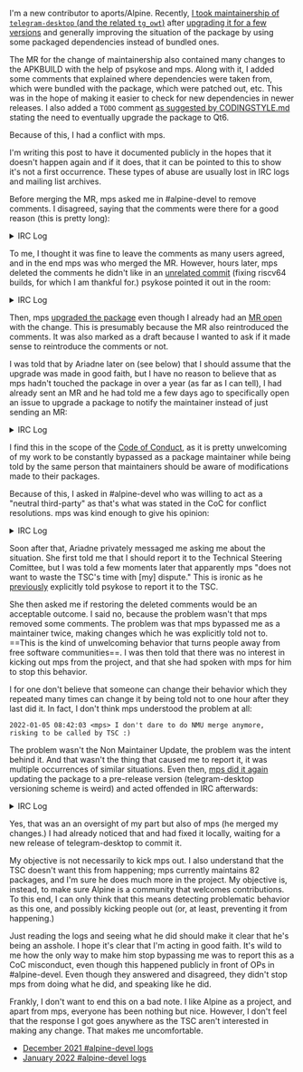 I'm a new contributor to aports/Alpine. Recently, [I took maintainership of `telegram-desktop` (and the related `tg_owt`)](https://gitlab.alpinelinux.org/alpine/aports/-/merge_requests/28864) after [upgrading it for a few versions](https://gitlab.alpinelinux.org/alpine/aports/-/merge_requests/27025) and generally improving the situation of the package by using some packaged dependencies instead of bundled ones.

The MR for the change of maintainership also contained many changes to the APKBUILD with the help of psykose and mps. Along with it, I added some comments that explained where dependencies were taken from, which were bundled with the package, which were patched out, etc. This was in the hope of making it easier to check for new dependencies in newer releases. I also added a `TODO` comment [as suggested by CODINGSTYLE.md](https://gitlab.alpinelinux.org/alpine/aports/-/blob/4cded765f8b08139a36a01cdf327776571ced825/CODINGSTYLE.md#todo-comments) stating the need to eventually upgrade the package to Qt6.

Because of this, I had a conflict with mps.

I'm writing this post to have it documented publicly in the hopes that it doesn't happen again and if it does, that it can be pointed to this to show it's not a first occurrence. These types of abuse are usually lost in IRC logs and mailing list archives.

Before merging the MR, mps asked me in #alpine-devel to remove comments. I disagreed, saying that the comments were there for a good reason (this is pretty long):

<details>
<summary>IRC Log</summary>

```
2021-12-30 15:43:34 <mps> Nulo: MR is ok but please remove so much not needed comments from APKBUILD, those which are needed add to git commit msg
2021-12-30 15:44:12 <Nulo> mps, which comments do you find are not needed?
2021-12-30 15:44:41 <mps> mentioning qt6
2021-12-30 15:45:00 <Nulo> I wanted to leave info about why each dependency is bundled or not and how to easily check for new dependencies according to the wiki page (because upstream doesn't like mentioning new dependencies in changelogs)
2021-12-30 15:45:01 <psykose> qt6 comment is fine
2021-12-30 15:45:43 <Nulo> It's just one line :') and it's a TODO, I tried to follow CODINGSTYLE.md
2021-12-30 15:45:44 <mps> psykose: why it can't be fine in commit msg
2021-12-30 15:45:57 <psykose> because when someone opens the apkbuild they don't see the commit messages
2021-12-30 15:46:16 <mps> so git log is complicated
2021-12-30 15:46:32 <psykose> idk about you but i don't have the time to read the 30 prior commits of every package i touch
2021-12-30 15:46:45 <psykose> a todo: in the apkbuild is extremely clear on the other hand
2021-12-30 15:46:47 <mps> then you should
2021-12-30 15:47:36 <mps> if someone doesn't have time then s/he shouldn't work on pkg
2021-12-30 15:47:46 <psykose> it is literally the same thing but takes more time to find
2021-12-30 15:47:53 <psykose> and is more likely to be missed
2021-12-30 15:47:56 <Nulo> To be clear, I added comments because it's the sort of info I wished I had when I started "maintaining" the package. "Why is Qt6 not enabled? Should it be enabled?" (actually, that was my change, but I couldn't understand why Void had done it)
2021-12-30 15:48:02 <psykose> for absolutely no benefit aside from... saving 1 line in a 100 line file
2021-12-30 15:48:03 <psykose> get real
2021-12-30 15:48:09 <ikke> I typically put information both in comments and in the commit message
2021-12-30 15:48:46 <mps> every character saved is worth thing
2021-12-30 15:48:48 <Hello71> commit messages should be used for information that was relevant at the time, but is likely to expire soon. comments should be used for information which is likely to remain relevant
2021-12-30 15:49:11 <Hello71> "upgrade to 3.5.0" is not relevant for future readers to know
2021-12-30 15:49:24 <mps> Hello71: meh
2021-12-30 15:49:35 <mps> I disagree
2021-12-30 15:50:29 <mps> git log is invented to keep history, look at kernel git log, and I'm sure you did a lot of times
2021-12-30 15:50:40 <ikke> How often do you read all commits affecting an APKBUILD to figure out all the contexT?
2021-12-30 15:50:49 <Hello71> so in your opinion, code should never have any comments?
2021-12-30 15:51:00 <mps> ikke: often
2021-12-30 15:51:26 <psykose> Nulo: you may also now make it minsizerel
2021-12-30 15:51:41 <mps> and if I don't understand something than I use 'git log -p' always
2021-12-30 15:52:07 <ikke> But what if the comment was right there, explaining it?
2021-12-30 15:52:07 <mps> Hello71: I'm not against all comments
2021-12-30 15:52:20 <Hello71> for some projects, there is arguably reason to keep information in commits rather than source tree to save space for users who only need latest version. for aports i think this doesn't really apply
2021-12-30 15:52:42 <ikke> To me they are not mutually exclusive
2021-12-30 15:53:14 <mps> ok, I give up, do whatever you want
2021-12-30 15:53:31 <Nulo> psykose, done
2021-12-30 15:54:31 <mps> and enjoy mess
2021-12-30 15:55:22 <Nulo> psykose, https://gitlab.alpinelinux.org/Nulo/aports/-/jobs/579660#L55 lint complains about MinSizeRel, normal?
2021-12-30 15:55:34 <psykose> yeah, it will go away after atools gets a bump/container refresh
2021-12-30 15:55:36 <psykose> but it is changed
2021-12-30 15:55:56 <mps> Hello71: btw, I'm sure you meet long numbers of code where comment and code don't 'agree'
2021-12-30 15:58:18 <mps> Nulo: I removed hold label from telegram-desktop
2021-12-30 15:58:36 <Nulo> Thanks
2021-12-30 16:25:37 <Nulo> Who is "in charge" of merging this now that it has no maintainer? https://gitlab.alpinelinux.org/alpine/aports/-/merge_requests/28864
2021-12-30 16:26:10 <psykose> people with merge access
2021-12-30 16:26:18 <psykose> maintainers can't merge normally either
2021-12-30 16:26:45 <Nulo> Well, of approving it I guess
2021-12-30 16:26:51 <psykose> doesn't have to be
2021-12-30 16:27:07 <psykose> and you are the maintainer
2021-12-30 16:28:57 <PJ[m]> +1 for comments instead of commit messages, i hate deep diving git log to find context which could be done as simple comment
2021-12-30 16:51:31 <dalias> i prefer commit messages over comments because.. (1) temporal locality, to the *change* not the code. they're describing the reason for changing what is done or how it's done, and are missing context when you don't see them alongside the change
2021-12-30 16:52:38 <dalias> (2) bitrot. often when making changes, a comment that no longer applies (and that might even be misleading) is overlooked and left in place. this can't happen if it's instead attached to the immutable change it was associated with
2021-12-30 16:54:07 <dalias> (3) clutter from exaggerated impression of relevance/importance when making the change
2021-12-30 16:54:25 <dalias> and reading git log isn't a "deep dive", it's a trivial one-line command
2021-12-30 16:54:30 <psykose> i don't disagree with any of this, but the context was a TODO comment
2021-12-30 16:54:42 <psykose> of which there are 4 mentions in the musl history, and 22 in the tree
2021-12-30 16:59:50 <dalias> :)
2021-12-30 17:04:15 <Ariadne> i only use code comments for situations where i expect somebody (multiple somebodies) are going to ask about something weird
2021-12-30 17:13:00 <skarnet> code comments are for voodoo parts that aren't self-explaining
2021-12-30 17:13:11 <skarnet> (self-explanatory? English is hard.)
2021-12-30 17:56:21 <mps> nice to see that some smart people agree with me :)
2021-12-30 17:57:19 <mps> Nulo: I will merge it this time but please be more receptive what smart people say next time ;)
2021-12-30 17:58:06 <Nulo> I very much believe that Qt6 it's a voodoo part that isn't self-explanatory; but I wasn't explaining anything, I made a TODO
2021-12-30 17:58:14 <mps> Nulo: whatever we say you did a good work
2021-12-30 17:58:16 <psykose> if you think everyone that disagrees with you is a moron you are free to close the merge requests as well
2021-12-30 17:58:19 <Nulo> The other comments explain why some dependencies are bundled, etc
2021-12-30 17:58:51 <Nulo> mps, thanks <3 also huge thanks to psykose and someone else which I forgot
2021-12-30 17:59:40 <mps> psykose: yes, I have rights to do this but I don't think _everyone_ is moron, we just disagrees I think
2021-12-30 18:00:51 <mps> psykose: I prefer consistent state of alpine and I will fight for it to much higher degree
```

</details>

To me, I thought it was fine to leave the comments as many users agreed, and in the end mps was who merged the MR. However, hours later, mps deleted the comments he didn't like in an [unrelated commit](https://gitlab.alpinelinux.org/alpine/aports/-/commit/fa3e9621791ce3a36ee8b2dd463f884c7ff62be4) (fixing riscv64 builds, for which I am thankful for.) psykose pointed it out in the room:

<details id="tsc-log">
<summary>IRC Log</summary>

```
2021-12-30 22:54:59 <psykose> bypassing the maintainer to delete some todo comments is also quite poor form
snip
2021-12-30 23:08:45 <mps> psykose: ask TSC to remove me from alpine, you will make me a favor because this will save me some time and nerves
snip
2021-12-31 00:58:45 <Nulo> mps, can you *please* not bypass me just to remove some comments which you said you "gave up" on
2021-12-31 00:59:12 <Nulo> _why_ https://gitlab.alpinelinux.org/alpine/aports/-/commit/fa3e9621791ce3a36ee8b2dd463f884c7ff62be4
2021-12-31 01:08:17 <Nulo> Thank you for fixing riscv64 BTW
snip
2021-12-31 08:54:40 <mps> Nulo: there are more but please read backlog
snip
2021-12-31 12:52:05 <Nulo> mps, I believe I've read the backlog, what did I miss?
2021-12-31 12:56:55 <Nulo> I don't want to remove you TSC, especially because I have no power to do that. I want to solve this situation without stepping on each other
2021-12-31 12:57:52 <Nulo> When you proposed to remove the comments, I (and other folks) generally disagreed. Instead of accepting that, you merged my changes and then removed them in an unrelated commit, I guess in hope that I wouldn't notice 
2021-12-31 13:17:51 <mps> Nulo: do you really-really think comment '# disable jemalloc' belong to APKBUILD
2021-12-31 13:19:47 <Nulo> It is relevant because the list of dependencies (the wiki page link which you deleted) had jemalloc as a dependency, but we are patching it out instead. It provides an explanation as of to why that dependency wasn't in the list.
2021-12-31 13:23:36 <mps> git commit msg servers this
2021-12-31 13:36:47 <mps> Nulo: you should follow alpine best practice and not introduce 'featurism' from other distros
2021-12-31 13:37:13 <Nulo> mps, ?
2021-12-31 13:37:15 <mps> and not only you but also other newcomers to alpine
2021-12-31 13:38:42 <Nulo> What is featurism?
2021-12-31 13:38:50 <valerius> when you try to become Debian
2021-12-31 13:39:49 <Nulo> AFAIK I'm following best practices according to CODINGSTYLE.md and the only other distro I have ever contributed to was Void
2021-12-31 13:39:54 <mps> or windows/macos even ;)
2021-12-31 13:40:25 <orbea> comments, the slipperly slope to windows....
2021-12-31 13:41:38 <valerius> some people buy the Escalade and want all the fancy features for that one trip they might or might not take one day, meanwhile they overpay for gas the entire time they own it
2021-12-31 13:41:43 <valerius> the same people choose a heavy distro
2021-12-31 13:42:36 <valerius> meanwhile, practical people choose things that do what needs to be done and nothing else
2021-12-31 13:43:02 <Nulo> We are talking about... code comments, no?
2021-12-31 13:43:14 <Nulo> To be specific, about 5 lines of comments
2021-12-31 13:43:26 <mps> Nulo: yes
2021-12-31 13:44:06 <ikke> It doesn't matter if the application wipes your harddrive, as long as there are no superfluous comments
2021-12-31 13:44:09 <mps> only important notes goes to APKBUILD comment
2021-12-31 13:45:53 <mps> and be assured that I will remove all superfluous things I see
2021-12-31 13:46:48 <skarnet> abuild is written in shell, so comments impede run-time performance!
2021-12-31 13:47:27 <mps> we made a BIG mistake with one of infra decision when accepted 'something' on which we agreed post mortem that was bad
2021-12-31 13:47:56 <skarnet> that's not what post mortem means, but I suppose you wrote it on purpose :P
2021-12-31 13:48:15 <mps> skarnet: good conclusion
2021-12-31 13:52:00 <Nulo> The wiki seems to link to no-longer-existent forums in the sidebar
2021-12-31 13:52:38 <mps> wiki should be removed as was forum long ago
2021-12-31 13:59:59 <Nulo> Whatever, I'm leaving this room for now. I don't want to deal with this bullshit
# I leave the room
2021-12-31 14:01:21 <mps> please don't use bad words here
snip
2021-12-31 14:11:03 <ikke> mps: Was it worth it to scare Nulo away?
snip
2021-12-31 14:11:48 <mps> ikke: I don't have answer, and my intention is not to 'scare' anyone
snip
2021-12-31 14:13:02 <mps> ikke: I just want alpine to be 'small, simple, secure'
2021-12-31 14:13:52 <mps> ikke: if these are not our 'goals' anymore I can stop
2021-12-31 14:14:41 <orbea> mps: to be frank you achvieved none of those with this
2021-12-31 14:14:48 <orbea> *achieved even
2021-12-31 14:15:18 <mps> orbea: yes, I know, you are right, but I still trying :)
2021-12-31 14:16:02 <mps> 'hope dies last'
```

</details>

Then, mps [upgraded the package](https://gitlab.alpinelinux.org/alpine/aports/-/commit/d8f83f325691d77f135f725a799f2afd5d7fd2da) even though I already had an [MR open](https://gitlab.alpinelinux.org/alpine/aports/-/merge_requests/29040) with the change. This is presumably because the MR also reintroduced the comments. It was also marked as a draft because I wanted to ask if it made sense to reintroduce the comments or not.

I was told that by Ariadne later on (see below) that I should assume that the upgrade was made in good faith, but I have no reason to believe that as mps hadn't touched the package in over a year (as far as I can tell), I had already sent an MR and he had told me a few days ago to specifically open an issue to upgrade a package to notify the maintainer instead of just sending an MR:

<details>
<summary>IRC Log</summary>

```
2021-12-25 14:50:23 <Nulo> Any reason 3.15 doesn't have foot 1.10.3 (as opposed to 1.10.1)? Should I send a patch?
2021-12-25 14:51:33 <ikke> It's up to the maintainer to make sure packages in stable releases are updated as well
2021-12-25 14:52:58 <Nulo> amk, come thru
# amk is the current maintainer of foot
2021-12-25 14:59:16 <Nulo> https://gitlab.alpinelinux.org/alpine/aports/-/merge_requests/28849 Is this fine? I cherrypicked commits from master
2021-12-25 15:00:49 <mps> do we backport packages to stable without reason (bug or secfix)
2021-12-25 15:01:10 <mps> ikke: ^
2021-12-25 15:03:27 <ikke> Mostly up to the maintainer. We don't refuse updates just because no one reported a bug (barring our general stable release policies)
2021-12-25 15:04:13 <mps> hmm, I disagree with 'policy'
2021-12-25 15:04:19 <Nulo> There is a reason, I'm stumbling upon a bug which has been fixed according to upstream (crashes)
2021-12-25 15:04:22 <mps> with this*
2021-12-25 15:04:57 <mps> Nulo: then you should create issue first and assign it to maintainer
2021-12-25 15:05:23 <ikke> mps: burocracy
2021-12-25 15:05:35 <mps> ikke: or chaos ;p
2021-12-25 15:06:00 <Nulo> Yeah I'm a bit confused as of to why I would need to do that. Maintainer already made those changes on edge, I'm just reapplying in 3.15
2021-12-25 15:07:00 <psykose> almost done going through the whole list of py3.10 stuff
2021-12-25 15:07:12 <mps> Nulo: I told above, backport to stable only if bug or security fixed, and in exceptional cases something really is needed
2021-12-25 15:07:34 <ikke> How about fixing bugs before users run into them?
2021-12-25 15:07:35 <psykose> those foot releases fixed some bugs
2021-12-25 15:08:01 <Nulo> I just said, it fixed some issues that I'm stumbling upon. Check the CHANGELOG: https://codeberg.org/dnkl/foot/src/branch/master/CHANGELOG.md#1-10-3
2021-12-25 15:08:15 <mps> that is not problem, maintainer should be first informed
2021-12-25 15:10:04 <Nulo> They are automatically informed by algitbot; https://gitlab.alpinelinux.org/alpine/aports/-/merge_requests/28849 has been assigned to the maintainer
2021-12-25 15:10:21 <mps> ikke: 'fixing bugs before users run into them?' are you dreaming :)
2021-12-25 15:13:14 <ikke> No, but upstream apparently already got bugreports and made new releases fixing them
2021-12-25 15:13:31 <ikke> Why should we by policy wait for users to report these bugs to us before we fix them?
2021-12-25 15:14:20 <omni> I don't get it either
2021-12-25 15:14:26 <mps> imo maintainer should be informed
2021-12-25 15:14:33 <ikke> Sure
2021-12-25 15:14:45 <ikke> but that does not necessarily have to happen by a separate issue
2021-12-25 15:15:34 <ikke> like Nulo said, maintainers already get notified when an MR is opened for their package
2021-12-25 15:15:44 <mps> well, I create MR and maintainer is auto assigned but s/he is offline for some time and you blindly merge it
2021-12-25 15:16:03 <omni> not blindly, I don't think
2021-12-25 15:16:16 <omni> a lot of packages are updated without involvment of the maintainer and if it wouldn't be like that many packages would be very outdated
2021-12-25 15:16:18 <mps> i see this as potential problem
```

</details>

I find this in the scope of the [Code of Conduct](https://alpinelinux.org/community/code-of-conduct.html), as it is pretty unwelcoming of my work to be constantly bypassed as a package maintainer while being told by the same person that maintainers should be aware of modifications made to their packages.

Because of this, I asked in #alpine-devel who was willing to act as a "neutral third-party" as that's what was stated in the CoC for conflict resolutions. mps was kind enough to give his opinion:

<details>
<summary>IRC Log</summary>

```
2022-01-01 20:23:20 <Nulo> I've sadly ended up in a conflict about Alpine. The CoC suggests to "work through the conflict using a neutral third party in a transparent manner", how would that work? Thanks
2022-01-01 20:23:55 <mps> use common sense
snip
2022-01-01 20:25:47 <mps> when I joined alpine I'm told by 'elders' to use common sense as best thing
```

</details>

Soon after that, Ariadne privately messaged me asking me about the situation. She first told me that I should report it to the Technical Steering Comittee, but I was told a few moments later that apparently mps "does not want to waste the TSC's time with [my] dispute." This is ironic as he [previously](#tsc-log) explicitly told psykose to report it to the TSC.
    
She then asked me if restoring the deleted comments would be an acceptable outcome. I said no, because the problem wasn't that mps removed some comments. The problem was that mps bypassed me as a maintainer twice, making changes which he was explicitly told not to. ==This is the kind of unwelcoming behavior that turns people away from free software communities==. I was then told that there was no interest in kicking out mps from the project, and that she had spoken with mps for him to stop this behavior.
    
I for one don't believe that someone can change their behavior which they repeated many times can change it by being told not to one hour after they last did it. In fact, I don't think mps understood the problem at all:

```
2022-01-05 08:42:03 <mps> I don't dare to do NMU merge anymore, risking to be called by TSC :)
```

The problem wasn't the Non Maintainer Update, the problem was the intent behind it. And that wasn't the thing that caused me to report it, it was multiple occurrences of similar situations. Even then, [mps did it again](https://gitlab.alpinelinux.org/alpine/aports/-/commit/94bd1055a16156933ab982ad419b1f112b9347e3) updating the package to a pre-release version (telegram-desktop versioning scheme is weird) and acted offended in IRC afterwards:

<details>
<summary>IRC Log</summary>

```
2022-01-17 09:55:20 <mps> which if these lines 7 or 8 are maintainer comment here https://git.alpinelinux.org/aports/tree/community/telegram-desktop/APKBUILD#n7
2022-01-17 09:55:27 <mps> s/if/of/
2022-01-17 09:55:28 <alpine-meetbot> mps meant to say: which of these lines 7 or 8 are maintainer comment here https://git.alpinelinux.org/aports/tree/community/telegram-desktop/APKBUILD#n7
2022-01-17 09:56:01 <mps> I think I will be attacked again if I fix this ;)
2022-01-17 10:05:14 <Misthios> 2 version?
2022-01-17 10:07:10 <mps> or maintainer comment
2022-01-17 10:07:52 <mps> jk, ofc
2022-01-17 10:14:13 <psykose> that just looks like an oversight with two pkgvers
2022-01-17 10:14:37 <psykose> not sure why you are acting like a child again, but there is no issue with deleting an obviously duplicated pkgver
2022-01-17 10:14:48 <ikke> Probably badly resolved conflict 
2022-01-17 10:15:11 <psykose> yeah
2022-01-17 10:18:21 <mps> psykose: please be careful with your words
2022-01-17 10:20:08 <psykose> i am
2022-01-17 10:20:51 <mps> don't talk with me like this!
```

</details>

Yes, that was an an oversight of my part but also of mps (he merged my changes.) I had already noticed that and had fixed it locally, waiting for a new release of telegram-desktop to commit it.

My objective is not necessarily to kick mps out. I also understand that the TSC doesn't want this from happening; mps currently maintains 82 packages, and I'm sure he does much more in the project. My objective is, instead, to make sure Alpine is a community that welcomes contributions. To this end, I can only think that this means detecting problematic behavior as this one, and possibly kicking people out (or, at least, preventing it from happening.)

Just reading the logs and seeing what he did should make it clear that he's being an asshole. I hope it's clear that I'm acting in good faith. It's wild to me how the only way to make him stop bypassing me was to report this as a CoC misconduct, even though this happened publicly in front of OPs in #alpine-devel. Even though they answered and disagreed, they didn't stop mps from doing what he did, and speaking like he did.

Frankly, I don't want to end this on a bad note. I like Alpine as a project, and apart from mps, everyone has been nothing but nice. However, I don't feel that the response I got goes anywhere as the TSC aren't interested in making any change. That makes me uncomfortable.

-   [December 2021 #alpine-devel logs](https://irclogs.alpinelinux.org/%23alpine-devel-2021-12.log)
-   [January 2022 #alpine-devel logs](https://irclogs.alpinelinux.org/%23alpine-devel-2022-01.log)


